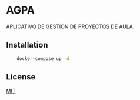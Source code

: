 # AGPA

APLICATIVO DE GESTION DE PROYECTOS DE AULA.

## Installation

```bash
    docker-compose up -d
```

## License
[MIT](https://choosealicense.com/licenses/mit/)